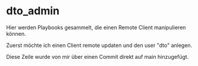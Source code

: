 # dto_admin
Hier werden Playbooks gesammelt, die einen Remote Client manipulieren können.

Zuerst möchte ich einen Client remote updaten und den user "dto" anlegen.


Diese Zeile wurde von mir über einen Commit direkt auf main hinzugefügt.
